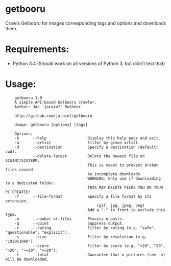 getbooru
========

Crawls Gelbooru for images corresponding tags and options and downloads them.

# Requirements:
- Python 3.4 (Should work on all versions of Python 3, but didn't test that)

# Usage:

		getbooru 1.0
		A simple API-based Gelbooru crawler.
		Author: Jan 'jarainf' Rathner
		
		http://github.com/jarainf/getbooru
		
		Usage: getbooru [options] [tags]
		
		Options:
		-h		--help					Display this help page and exit.
		-a		--artist				Filter by given artist.
		-d		--destination			Specify a destination (default: cwd).
				--delete-latest			Delete the newest file on SIGINT/SIGTERM.
										This is meant to prevent broken files caused
										by incomplete downloads.
										WARNING: Only use if downloading to a dedicated folder.
										THIS MAY DELETE FILES YOU OR YOUR PC CREATED!
		-f		--file-format			Specify a file format by its extension.
											(gif, jpg, jpeg, png)
										Add a "-" in front to exclude this type.
		-n		--number-of-files		Process n posts.
		-q		--quiet					Suppress output.
		-r		--rating				Filter by rating (e.g. "safe", "questionable", "explicit").
		-s		--size					Filter by resolution (e.g. "1920x1080").
				--score					Filter by score (e.g. "<20", "20", ">20", ">=20", "<=20").
		-t		--total					Guarantee that n pictures (see -n) will be downloaded.
